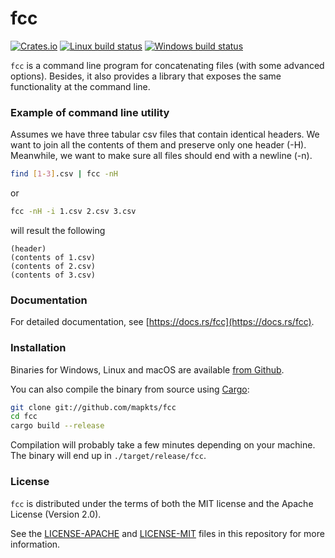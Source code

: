# fcc

[![Crates.io](https://img.shields.io/crates/v/fcc?style=flat-square)](https://crates.io/crates/fcc)
[![Linux build status](https://travis-ci.org/mapkts/fcc.svg?branch=master)](https://travis-ci.org/mapkts/fcc)
[![Windows build status](https://ci.appveyor.com/api/projects/status/github/mapkts/fcc?svg=true)](https://ci.appveyor.com/project/mapkts/fcc)

`fcc` is a command line program for concatenating files (with some advanced options). Besides, it also provides a library that exposes the same functionality at the command line.

### Example of command line utility

Assumes we have three tabular csv files that contain identical headers. We want to join all the contents of them
and preserve only one header (-H). Meanwhile, we want to make sure all files should end with a newline (-n).

```bash
find [1-3].csv | fcc -nH
```

or

```bash
fcc -nH -i 1.csv 2.csv 3.csv
```

will result the following

```
(header)
(contents of 1.csv)
(contents of 2.csv)
(contents of 3.csv)
```

### Documentation

For detailed documentation, see [https://docs.rs/fcc](https://docs.rs/fcc).

### Installation

Binaries for Windows, Linux and macOS are available [from Github](https://github.com/mapkts/fcc/releases/latest).

You can also compile the binary from source using [Cargo](https://www.rust-lang.org/tools/install):

```bash
git clone git://github.com/mapkts/fcc
cd fcc
cargo build --release
```
Compilation will probably take a few minutes depending on your machine. The
binary will end up in `./target/release/fcc`.

### License

`fcc` is distributed under the terms of both the MIT license and the Apache License (Version 2.0).

See the [LICENSE-APACHE](LICENSE-APACHE) and [LICENSE-MIT](LICENSE-MIT) files in this repository for more information.

